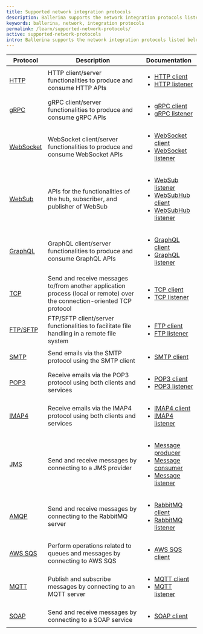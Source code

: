 ```yaml
---
title: Supported network integration protocols
description: Ballerina supports the network integration protocols listed below.
keywords: ballerina, network, integration protocols
permalink: /learn/supported-network-protocols/
active: supported-network-protocols
intro: Ballerina supports the network integration protocols listed below.
---
```


| Protocol | Description                                                                                                                                 | Documentation                                                                                                                                                                                                                                                                                                                                                                                                  |
|-------------------------------|---------------------------------------------------------------------------------------------------------------------------------------------|-------------------------------------------------------------------------------------------------------------------------------------------------------------------------------------------------------------------------------------------------------------------------------------------------------------------------------------------------------------------------------------------------------|
| <a href="https://central.ballerina.io/ballerina/http" target="_blank">HTTP</a>                          | HTTP client/server functionalities to produce and consume HTTP APIs                                                                         | <ul> <li> <a href="https://lib.ballerina.io/ballerina/http/latest#Client" target="_blank">HTTP client</a><br> </li> <li> <a href="https://lib.ballerina.io/ballerina/http/latest#Listener" target="_blank">HTTP listener</a> </li> </ul>                                                                                                                                                              |
| <a href="https://central.ballerina.io/ballerina/grpc" target="_blank">gRPC</a>                          | gRPC client/server functionalities to produce and consume gRPC APIs                                                                         | <ul> <li> <a href="https://lib.ballerina.io/ballerina/grpc/latest#Client" target="_blank">gRPC client</a><br> </li> <li> <a href="https://lib.ballerina.io/ballerina/grpc/latest#Listener" target="_blank">gRPC listener</a> </li> </ul>                                                                                                                                                              |
| <a href="https://central.ballerina.io/ballerina/websocket" target="_blank">WebSocket</a>                    | WebSocket client/server functionalities to produce and consume WebSocket APIs                                                             | <ul> <li> <a href="https://lib.ballerina.io/ballerina/websocket/latest#Client" target="_blank">WebSocket client</a><br> </li> <li> <a href="https://lib.ballerina.io/ballerina/websocket/latest#Listener" target="_blank">WebSocket listener</a> </li> </ul>                                                                                                                                          |
| <a href="https://central.ballerina.io/ballerina/websub" target="_blank">WebSub</a>                        | APIs for the functionalities of the hub, subscriber, and publisher of WebSub                                                            | <ul><li> <a href="https://lib.ballerina.io/ballerina/websub/latest#Listener" target="_blank">WebSub listener</a><br> </li><li> <a href="https://lib.ballerina.io/ballerina/websubhub/latest#PublisherClient" target="_blank">WebSubHub client</a><li> <a href="https://lib.ballerina.io/ballerina/websubhub/latest#Listener" target="_blank">WebSubHub listener</a><br> </li></ul>                                     |
| <a href="https://central.ballerina.io/ballerina/graphql" target="_blank">GraphQL</a>                       | GraphQL client/server functionalities to produce and consume GraphQL APIs                                                                   | <ul> <li> <a href="https://lib.ballerina.io/ballerina/graphql/latest#Client" target="_blank">GraphQL client</a><br> </li> <li> <a href="https://lib.ballerina.io/ballerina/graphql/latest#Listener" target="_blank">GraphQL listener</a> </li> </ul>                                                                                                                                                  |
| <a href="https://central.ballerina.io/ballerina/tcp" target="_blank">TCP</a>                            | Send and receive messages to/from another application process (local or remote) over the connection-oriented TCP protocol | <ul> <li> <a href="https://lib.ballerina.io/ballerina/tcp/latest#Client" target="_blank">TCP client</a><br> </li> <li> <a href="https://lib.ballerina.io/ballerina/tcp/latest#Listener" target="_blank">TCP listener</a> </li> </ul>                                                                                                                                                                  |
| <a href="https://central.ballerina.io/ballerina/ftp" target="_blank">FTP/SFTP</a>                      | FTP/SFTP client/server functionalities to facilitate file handling in a remote file system                                               | <ul> <li> <a href="https://lib.ballerina.io/ballerina/ftp/latest#Client" target="_blank">FTP client</a><br> </li> <li> <a href="https://lib.ballerina.io/ballerina/ftp/latest#Listener" target="_blank">FTP listener</a> </li> </ul>                                                                                                                                                                  |
| <a href="https://central.ballerina.io/ballerina/email" target="_blank">SMTP</a>                          | Send emails via the SMTP protocol using the SMTP client                                                        | <ul> <li> <a href="https://lib.ballerina.io/ballerina/email/latest#SmtpClient" target="_blank">SMTP client</a> </li> </ul>                                                                                                                                                                                                                                                                            |
| <a href="https://central.ballerina.io/ballerina/email" target="_blank">POP3</a>                          | Receive emails via the POP3 protocol using both clients and services                                              | <ul> <li> <a href="https://lib.ballerina.io/ballerina/email/latest#PopClient" target="_blank">POP3 client</a><br> </li> <li> <a href="https://lib.ballerina.io/ballerina/email/latest#PopListener" target="_blank">POP3 listener</a> </li> </ul>                                                                                                                                                      |
| <a href="https://central.ballerina.io/ballerina/email" target="_blank">IMAP4</a>                          | Receive emails via the IMAP4 protocol using both clients and services                                             | <ul> <li> <a href="https://lib.ballerina.io/ballerina/email/latest#ImapClient" target="_blank">IMAP4 client</a><br> </li> <li> <a href="https://lib.ballerina.io/ballerina/email/latest#ImapListener" target="_blank">IMAP4 listener</a> </li> </ul>                                                                                                                                                  |
| <a href="https://central.ballerina.io/ballerinax/java.jms" target="_blank">JMS</a>                           | Send and receive messages by connecting to a JMS provider                                                        | <ul> <li> <a href="https://lib.ballerina.io/ballerinax/java.jms/latest#MessageProducer" target="_blank">Message producer</a><br> </li> <li> <a href="https://lib.ballerina.io/ballerinax/java.jms/latest#MessageConsumer" target="_blank">Message consumer</a><br> </li> <li> <a href="https://lib.ballerina.io/ballerinax/java.jms/latest#Listener" target="_blank">Message listener</a> </li> </ul> |
| <a href="https://central.ballerina.io/ballerinax/rabbitmq" target="_blank">AMQP</a>                          | Send and receive messages by connecting to the RabbitMQ server                                                    | <ul> <li> <a href="https://lib.ballerina.io/ballerinax/rabbitmq/latest#Client" target="_blank">RabbitMQ client</a><br> </li> <li> <a href="https://lib.ballerina.io/ballerinax/rabbitmq/latest#Listener" target="_blank">RabbitMQ listener</a> </li> </ul>                                                                                                                                            |
| <a href="https://central.ballerina.io/ballerinax/aws.sqs" target="_blank">AWS SQS</a>                       | Perform operations related to queues and messages by connecting to AWS SQS                                        | <ul> <li> <a href=" https://lib.ballerina.io/ballerinax/aws.sqs/latest#Client " target="_blank">AWS SQS client</a> </li> </ul>                                                                                                                                                                                                                                                                           |
| <a href="https://central.ballerina.io/ballerina/mqtt" target="_blank">MQTT</a>                          | Publish and subscribe messages by connecting to an MQTT server                                                     | <ul> <li> <a href="https://lib.ballerina.io/ballerina/mqtt/latest#Client" target="_blank">MQTT client</a><br> </li> <li> <a href="https://lib.ballerina.io/ballerina/mqtt/latest#Listener" target="_blank">MQTT listener</a> </li> </ul>                                                                                                                                                              |
| <a href="https://central.ballerina.io/ballerina/soap" target="_blank">SOAP</a>                          | Send and receive messages by connecting to a SOAP service                                                         | <ul> <li> <a href="https://lib.ballerina.io/ballerina/soap/latest" target="_blank">SOAP client</a> </li> </ul>                                                                                                                                                                                                                                                                                        |
